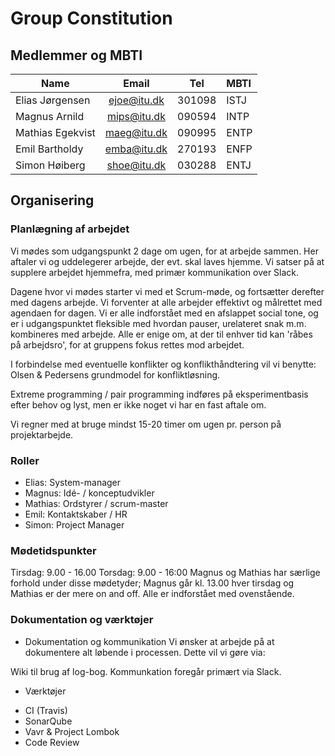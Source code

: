 # Group Constitution

## Medlemmer og MBTI
| Name             | Email       | Tel    | MBTI |
| ---------------- |:-----------:| :-----:| :--- |
| Elias Jørgensen  | ejoe@itu.dk | 301098 | ISTJ |
| Magnus Arnild    | mips@itu.dk | 090594 | INTP |
| Mathias Egekvist | maeg@itu.dk | 090995 | ENTP |
| Emil Bartholdy   | emba@itu.dk | 270193 | ENFP |
| Simon Høiberg    | shoe@itu.dk | 030288 | ENTJ |

## Organisering

### Planlægning af arbejdet
Vi mødes som udgangspunkt 2 dage om ugen, for at arbejde sammen. Her aftaler vi og uddelegerer arbejde, der evt. skal laves hjemme.
Vi satser på at supplere arbejdet hjemmefra, med primær kommunikation over Slack.

Dagene hvor vi mødes starter vi med et Scrum-møde, og fortsætter derefter med dagens arbejde.
Vi forventer at alle arbejder effektivt og målrettet med agendaen for dagen.
Vi er alle indforstået med en afslappet social tone, og er i udgangspunktet fleksible med hvordan pauser, urelateret snak m.m. kombineres med arbejde.
Alle er enige om, at der til enhver tid kan 'råbes på arbejdsro', for at gruppens fokus rettes mod arbejdet. 

I forbindelse med eventuelle konflikter og konflikthåndtering vil vi benytte:
Olsen & Pedersens grundmodel for konfliktløsning.

Extreme programming / pair programming indføres på eksperimentbasis efter behov og lyst, men er ikke noget vi har en fast aftale om.

Vi regner med at bruge mindst 15-20 timer om ugen pr. person på projektarbejde.

### Roller
- Elias: System-manager
- Magnus: Idé- / konceptudvikler
- Mathias: Ordstyrer / scrum-master
- Emil: Kontaktskaber / HR
- Simon: Project Manager

### Mødetidspunkter

Tirsdag: 9.00 - 16.00
Torsdag: 9.00 - 16:00
Magnus og Mathias har særlige forhold under disse mødetyder;
Magnus går kl. 13.00 hver tirsdag og Mathias er der mere on and off.
Alle er indforstået med ovenstående.

### Dokumentation og værktøjer
* Dokumentation og kommunikation
Vi ønsker at arbejde på at dokumentere alt løbende i processen. Dette vil vi gøre via:

Wiki til brug af log-bog.
Kommunkation foregår primært via Slack.

* Værktøjer
 - CI (Travis)
 - SonarQube
 - Vavr & Project Lombok
 - Code Review
